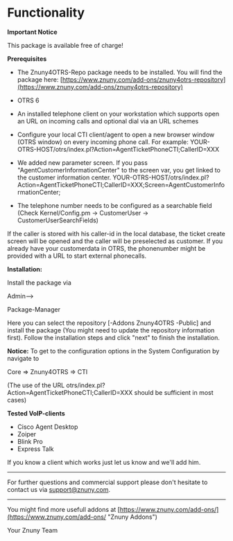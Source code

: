 # Functionality

**Important Notice**

This package is available free of charge!

**Prerequisites**

- The Znuny4OTRS-Repo package needs to be installed. You will find the package here: [https://www.znuny.com/add-ons/znuny4otrs-repository](https://www.znuny.com/add-ons/znuny4otrs-repository)
- OTRS 6
- An installed telephone client on your workstation which supports open an URL on incoming calls and optional dial via an URL schemes
- Configure your local CTI client/agent to open a new browser window (OTRS window) on every incoming phone call. For example: YOUR-OTRS-HOST/otrs/index.pl?Action=AgentTicketPhoneCTI;CallerID=XXX
- We added new parameter screen. If you pass "AgentCustomerInformationCenter" to the screen var, you get linked to the customer information center.
  YOUR-OTRS-HOST/otrs/index.pl?Action=AgentTicketPhoneCTI;CallerID=XXX;Screen=AgentCustomerInformationCenter;

- The telephone number needs to be configured as a searchable field (Check Kernel/Config.pm -> CustomerUser -> CustomerUserSearchFields)

If the caller is stored with his caller-id in the local database, the ticket create screen will be opened and the caller will be preselected as customer. If you already have your customerdata in OTRS, the phonenumber might be provided with a URL to start external phonecalls.

**Installation:**

Install the package via

Admin-->

Package-Manager


Here you can select the repository [-Addons Znuny4OTRS -Public] and install the package (You might need to update the repository information first). Follow the installation steps and click "next" to finish the installation.


**Notice:** To get to the configuration options in the System Configuration by navigate to

Core => Znuny4OTRS => CTI

(The use of the URL otrs/index.pl?Action=AgentTicketPhoneCTI;CallerID=XXX should be sufficient in most cases)

**Tested VoIP-clients**
- Cisco Agent Desktop
- Zoiper
- Blink Pro
- Express Talk

If you know a client which works just let us know and we'll add him.

---------------------------

For further questions and commercial support please don't hesitate to contact us via support@znuny.com.

------------------------

You might find more usefull addons at [https://www.znuny.com/add-ons/](https://www.znuny.com/add-ons/ "Znuny Addons")

Your Znuny Team
